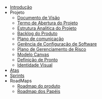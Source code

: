 - [Introdução](introducao)
- Projeto
  - [Documento de Visão](docs/projeto/documentovisao)
  - [Termo de Abertura do Projeto](docs/projeto/tap)
  - [Estrutura Analitica do Projeto](docs/projeto/eap)
  - [Backlog do Produto](docs/projeto/backlog)
  - [Plano de comunicação](docs/projeto/planocomunicacao)
  - [Gerência de Configuração de Software](docs/projeto/planogerencia)
  - [Plano de Gerenciamento de Risco](docs/projeto/gerenciamentorisco)
  - [Modelo Canvas](docs/projeto/canvas)
  - [Definição de Pronto](docs/projeto/definicaopronto)
  - [Identidade Visual](docs/projeto/identidadevisual)
- [Atas](atas/indice)
- [Sprints](sprints/indice)
- RoadMaps
  - [Roadmap do produto](docs/roadmap/roadmapProduto)
  - [Roadmap dos Papéis](docs/roadmap/roadmapPapeis)
